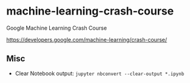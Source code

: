 # machine-learning-crash-course
Google Machine Learning Crash Course

https://developers.google.com/machine-learning/crash-course/

## Misc

* Clear Notebook output: 
`jupyter nbconvert --clear-output *.ipynb`
